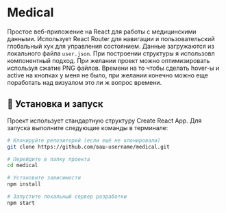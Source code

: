 # Medical

Простое веб-приложение на React для работы с медицинскими данными. Использует React Router для навигации и пользовательский глобальный хук для управления состоянием. Данные загружаются из локального файла `user.json`. При построении структуры я использовл компонентный подход. При желании проект можно оптимизировать используя сжатие PNG файлов. Времени на то чтобы сделать hover-ы и active на кнопках у меня не было, при желании конечно можно еще поработать над визуалом это ли ж вопрос времени.

## 🚀 Установка и запуск

Проект использует стандартную структуру Create React App. Для запуска выполните следующие команды в терминале:

```bash
# Клонируйте репозиторий (если ещё не клонировали)
git clone https://github.com/ваш-username/medical.git

# Перейдите в папку проекта
cd medical

# Установите зависимости
npm install

# Запустите локальный сервер разработки
npm start
```
